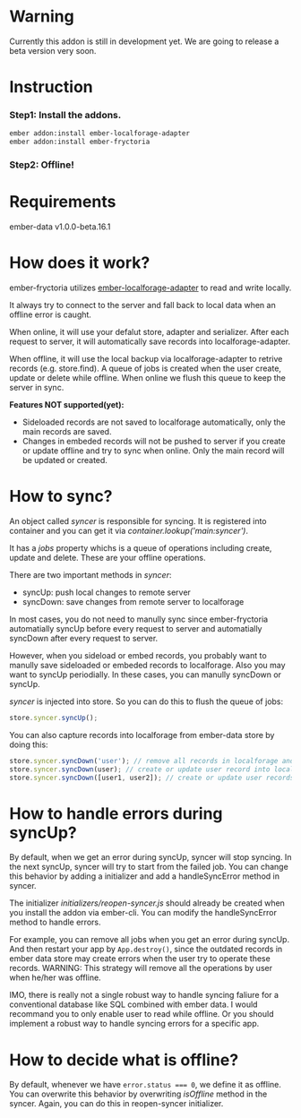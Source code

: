 # Warning
Currently this addon is still in development yet. We are going to release a
beta version very soon.

# Instruction
### Step1: Install the addons.
```bash
ember addon:install ember-localforage-adapter
ember addon:install ember-fryctoria
```
### Step2: Offline!

# Requirements
ember-data v1.0.0-beta.16.1

# How does it work?
ember-fryctoria utilizes [ember-localforage-adapter](https://github.com/genkgo/ember-localforage-adapter/) to read and write locally.

It always try to connect to the server and fall back to local data when an offline error is caught.

When online, it will use your defalut store, adapter and serializer. After each request to server, it will automatically save records into localforage-adapter.

When offline, it will use the local backup via localforage-adapter to retrive records (e.g. store.find). A queue of jobs is created when the user create, update or delete while offline. When online we flush this queue to keep the server in sync.

**Features NOT supported(yet):**
- Sideloaded records are not saved to localforage automatically, only the main
  records are saved.
- Changes in embeded records will not be pushed to server if you create or update offline
  and try to sync when online. Only the main record will be updated or created.


# How to sync?
An object called *syncer* is responsible for syncing. It is registered into
container and you can get it via *container.lookup('main:syncer')*.

It has a *jobs* property whichs is a queue of operations including create, update and delete. These are your offline operations.

There are two important methods in *syncer*:

- syncUp: push local changes to remote server
- syncDown: save changes from remote server to localforage

In most cases, you do not need to manully sync since ember-fryctoria automatially syncUp before every request to server and automatially syncDown after every request to server.

However, when you sideload or embed records, you probably want to manully save sideloaded or embeded records to localforage. Also you may want to syncUp periodially. In these cases, you can manully syncDown or syncUp.

*syncer* is injected into store. So you can do this to flush the queue of jobs:
```javascript
store.syncer.syncUp();
```
You can also capture records into localforage from ember-data store by doing this:
```javascript
store.syncer.syncDown('user'); // remove all records in localforage and save all current user records in localforage
store.syncer.syncDown(user); // create or update user record into localforage
store.syncer.syncDown([user1, user2]); // create or update user records into localforage
```

# How to handle errors during syncUp?
By default, when we get an error during syncUp, syncer will stop syncing. In the
next syncUp, syncer will try to start from the failed job. You can change this
behavior by adding a initializer and add a handleSyncError method in syncer.

The initializer *initializers/reopen-syncer.js* should already be created when you
install the addon via ember-cli. You can modify the handleSyncError method to
handle errors.

For example, you can remove all jobs when you get an error during syncUp. And
then restart your app by ```App.destroy()```,
since the outdated records in ember data store may create
errors when the user try to operate these records.
WARNING: This strategy will remove all the operations by user when he/her
was offline.

IMO, there is really not a single robust way to handle syncing faliure for
a conventional database like SQL combined with ember data. I would recommand you
to only enable user to read while offline. Or you should implement a robust way
to handle syncing errors for a specific app.

# How to decide what is offline?
By default, whenever we have ```error.status === 0```, we define it as offline.
You can overwrite this behavior by overwriting *isOffline* method in the syncer.
Again, you can do this in reopen-syncer initializer.
